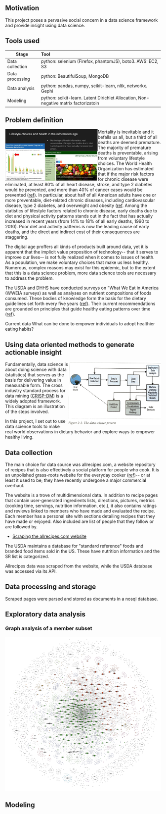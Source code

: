 
## Motivation
This project poses a pervasive social concern in a data science framework and provide insight using data science.  

## Tools used


|Stage|Tool|
|--|:--|
|Data collection| python: selenium (Firefox, phantomJS), boto3. AWS: EC2, S3|
|Data processing|python: BeautifulSoup, MongoDB|
|Data analysis|python: pandas, numpy, scikit-learn, nltk, networkx.  Gephi|
|Modeling | python: scikit-learn.  Latent Dirichlet Allocation, Non-negative matrix factorizatoin|



## Problem definition
 <img align="left" src="notes/resources/Screen%20Shot%202017-06-23%20at%205.14.46%20PM.png" width="300"> Mortality is inevitable and it befalls us all, but a third of all deaths are deemed premature.  The majority of premature deaths is preventable, arising from voluntary lifestyle choices.  The World Health Organization has estimated that if the major risk factors for chronic disease were eliminated, at least 80% of all heart disease, stroke, and type 2 diabetes would be prevented, and more than 40% of cancer cases would be prevented ([ref](http://www.who.int/chp/chronic_disease_report/full_report.pdf)).  In particular, about half of all American adults have one or more preventable, diet-related chronic diseases, including cardiovascular disease, type 2 diabetes, and overweight and obesity ([ref](https://health.gov/dietaryguidelines/2015/guidelines/executive-summary/). Among the statistics of lifestyle factors related to chronic disease, early deaths due to diet and physical activity patterns stands out in the fact that has actually increased in recent years (from 14% to 18% of all early deaths, 1990 to 2010). Poor diet and activity patterns is now the leading cause of early deaths, and the direct and indirect cost of their consequences are staggering.  
<p>
The digital age proffers all kinds of products built around data, yet it is apparent that the implicit value proposition of technology-- that it serves to improve our lives-- is not fully realized when it comes to issues of health.  As a population, we make voluntary choices that make us less healthy.  Numerous, complex reasons may exist for this epidemic, but to the extent that this is a data science problem, more data science tools are necessary to address the problem.  

The USDA and DHHS have conducted surveys on "What We Eat in America (WWEIA surveys) as well as analyses on nutrient compositions of foods consumed.  These bodies of knowledge form the basis for the dietary guidelines set forth every five years ([ref](https://health.gov/dietaryguidelines/2015/guidelines/executive-summary/)).  Their current recommendations are grounded on principles that guide healthy eating patterns over time ([ref](https://health.gov/dietaryguidelines/2015/guidelines/executive-summary/#figure-es-1-2015-2020-dietary-guidelines-for-americans-at-a-glan)).  

Current data What can be done to empower individuals to adopt healthier eating habits?  

## Using data oriented methods to generate actionable insight  
<img align="right" src="notes/resources/doing_data_science_fig.png" width="300">Fundamentally, data science is about doing science with data (statistics) that serves as the basis for delivering value in measurable form.  The cross industry standard process for data mining ([CRISP-DM](https://en.wikipedia.org/wiki/Cross_Industry_Standard_Process_for_Data_Mining)) is a widely adopted framework.  This diagram is an illustration of the steps involved.  

In this project, I set out to use data science tools to make real world observations in dietary behavior and explore ways to empower healthy living.  

## Data collection

The main choice for data source was allrecipes.com, a website repository of recipes that is also effectively a social platform for people who cook.  It is an unpolished grass-roots website for the everyday cooker ([ref](http://www.slate.com/articles/life/food/2016/05/allrecipes_reveals_the_enormous_gap_between_foodie_culture_and_what_americans.html))-- or at least it used to be; they have recently undergone a major commercial overhaul.  

The website is a trove of multidimensional data.  In addition to recipe pages that contain user-generated ingredients lists, directions, pictures, metrics (cooking time, servings, nutrition information, etc.), it also contains ratings and reviews linked to members who have made and evaluated the recipe.  Each member has a personal site with sections detailing recipes that they have made or enjoyed.  Also included are list of people that they follow or are followed by.  

- [Scraping the allrecipes.com website](https://github.com/q0j0p/food/wiki/Scraping-the-allrecipes.com-website)

The USDA maintains a database for "standard reference" foods and branded food items sold in the US.  These have nutrition information and the SR list is categorized.  

Allrecipes data was scraped from the website, while the USDA database was accessed via its API.  

## Data processing and storage
Scraped pages were parsed and stored as documents in a nosql database.  

## Exploratory data analysis
### Graph analysis of a member subset
<img src="notes/resources/graph1.png" width="650">


## Modeling

